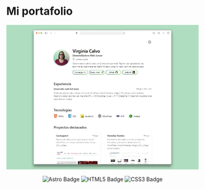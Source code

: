 # Mi portafolio

<div align="center">
  <a href="https://virginiadevs.github.io/portafolio">
    <img src="./public/portafolio.webp">
  </a>
</div>

<div align="center">

  ![Astro Badge](https://img.shields.io/badge/Astro-2C308E?logo=astro&logoColor=fff&style=flat)
  ![HTML5 Badge](https://img.shields.io/badge/HTML5-E34F26?logo=html5&logoColor=fff&style=flat)
  ![CSS3 Badge](https://img.shields.io/badge/CSS3-0277BD?logo=css3&logoColor=fff&style=flat)

</div>

